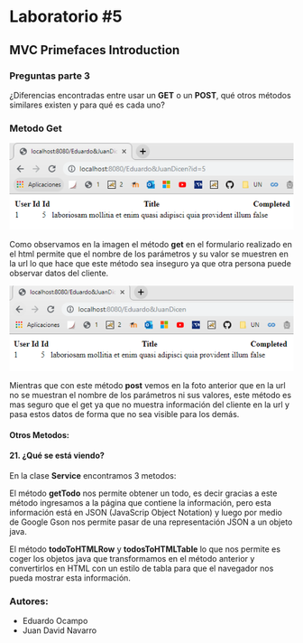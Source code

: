 # Laboratorio #5

## MVC Primefaces Introduction

### Preguntas parte 3
	
¿Diferencias encontradas entre usar un **GET** o un **POST**, qué otros métodos similares existen y para qué es cada uno?


### Metodo Get
![MetodoGet](https://github.com/eocampo2728/CVDS-Lab05/blob/master/Imagenes/Get.PNG?raw=true)

Como observamos en la imagen el método **get** en el formulario realizado en el html permite que el nombre de los parámetros y su valor se muestren en la url lo que hace que este método sea inseguro ya que otra persona puede observar datos del cliente.

![MetodoPost](https://github.com/eocampo2728/CVDS-Lab05/blob/master/Imagenes/Post.PNG?raw=true)

Mientras que con este método **post** vemos en la foto anterior que en la url no se muestran el nombre de los parámetros ni sus valores, este método es mas seguro que el get ya que no muestra información del cliente en la url y pasa estos datos de forma que no sea visible para los demás.

#### Otros Metodos:

#### 21. ¿Qué se está viendo?

En la clase **Service** encontramos 3 metodos:

El método **getTodo** nos permite obtener un todo, es decir gracias a este método ingresamos a la página que contiene la información, pero esta información está en JSON (JavaScrip Object Notation) y luego por medio de Google Gson nos permite pasar de una representación JSON a un objeto java.

El método **todoToHTMLRow** y **todosToHTMLTable** lo que nos permite es coger los objetos java que transformamos en el método anterior y convertirlos en HTML con un estilo de tabla para que el navegador nos pueda mostrar esta información.


### Autores:

- Eduardo Ocampo
- Juan David Navarro
